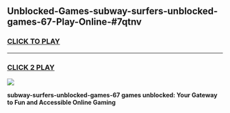 
## Unblocked-Games-subway-surfers-unblocked-games-67-Play-Online-#7qtnv
<h3>
<a href="https://premium.freeplayer.one?title=subway-surfers-unblocked-games-67&ref=27F">CLICK TO PLAY</a></h3>
<hr>

<h3>
<a href="https://premium.freeplayer.one?title=subway-surfers-unblocked-games-67&ref=27F">CLICK 2 PLAY</a>
  
</h3>

<a href="https://premium.freeplayer.one?title=subway-surfers-unblocked-games-67&ref=27F"><img src="https://clearcache.store/games.png"></a>


**subway-surfers-unblocked-games-67 games unblocked: Your Gateway to Fun and Accessible Online Gaming**
